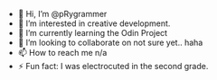 - 👋 Hi, I’m @pRygrammer
- 👀 I’m interested in creative development.
- 🌱 I’m currently learning the Odin Project
- 💞️ I’m looking to collaborate on not sure yet.. haha
- 📫 How to reach me n/a
- ⚡ Fun fact: I was electrocuted in the second grade.

<!---
pRygrammer/pRygrammer is a ✨ special ✨ repository because its `README.md` (this file) appears on your GitHub profile.
You can click the Preview link to take a look at your changes.
--->
